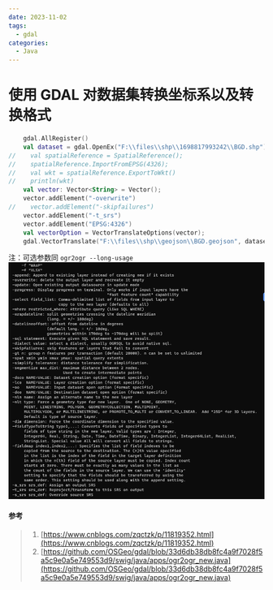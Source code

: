 ```yaml
---
date: 2023-11-02
tags:
  - gdal
categories:
  - Java
---
```


# 使用 GDAL 对数据集转换坐标系以及转换格式

```kotlin
    gdal.AllRegister()
    val dataset = gdal.OpenEx("F:\\files\\shp\\1698817993242\\BGD.shp")
//    val spatialReference = SpatialReference();
//    spatialReference.ImportFromEPSG(4326);
//    val wkt = spatialReference.ExportToWkt()
//    println(wkt)
    val vector: Vector<String> = Vector();
    vector.addElement("-overwrite")
//    vector.addElement("-skipfailures")
    vector.addElement("-t_srs")
    vector.addElement("EPSG:4326")
    val vectorOption = VectorTranslateOptions(vector);
    gdal.VectorTranslate("F:\\files\\shp\\geojson\\BGD.geojson", dataset, vectorOption)

```

注：可选参数同 `ogr2ogr --long-usage`
![](../../img/1698909803260.png)

#### 参考

> 1. [https://www.cnblogs.com/zqctzk/p/11819352.html](https://www.cnblogs.com/zqctzk/p/11819352.html)
> 2. [https://github.com/OSGeo/gdal/blob/33d6db38db8fc4a9f7028f5a5c9e0a5e749553d9/swig/java/apps/ogr2ogr_new.java](https://github.com/OSGeo/gdal/blob/33d6db38db8fc4a9f7028f5a5c9e0a5e749553d9/swig/java/apps/ogr2ogr_new.java)
